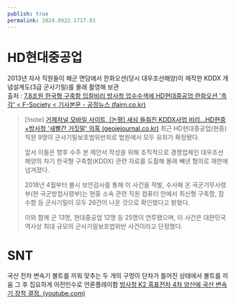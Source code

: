 ```yaml
---
publish: true
permalink: 2024.0922.1717.03
---
```

# HD현대중공업
2013년 자사 직원들이 해군 면담에서 한화오션(당시 대우조선해양)이 제작한 KDDX 개념설계도(3급 군사기밀)를 몰래 촬영해 보관  
출처 : [7.8조원 한국형 구축함 입찰비리 방사청 압수수색에 HD현대중공업·한화오션 '촉각' < F-Society < 기사본문 - 공정뉴스 (fairn.co.kr)](https://www.fairn.co.kr/news/articleView.html?idxno=68312)


>[!note] [거제저널 모바일 사이트, [논평] 새삼 들춰진 KDDX사업 비리...HD현중+방사청 '새빨간 거짓말' 의혹 (geojejournal.co.kr)](http://m.geojejournal.co.kr/news/articleView.html?idxno=83106)
>최근 HD현대중공업(현중) 직원 9명이 군사기밀보호법위반죄로 법원에서 모두 유죄가 확정됐다.
>
>앞서 이들은 향후 수주 본 제안서 작성을 위해 조직적으로 경쟁업체인 대우조선해양의 차기 한국형 구축함(KDDX) 관련 자료를 도촬해 몰래 빼낸 혐의로 재판에 넘겨졌다.
>
>2018년 4월부터 불시 보안감사를 통해 이 사건을 적발, 수사해 온 국군기무사령부(현 국군방첩사령부)는 현중 소속 관련 직원 컴퓨터 안에서 최신형 구축함, 잠수함 등 군사기밀이 모두 26건이 나온 것으로 확인했다고 밝혔다.
>
>이와 함께 군 13명, 현대중공업 12명 등 25명이 연루됐으며, 이 사건은 대한민국 역사상 최대 규모의 군사기밀보호법위반 사건이라고 단정했다.

# SNT
국산 전차 변속기
볼트를 끼워 맞추는 두 개의 구멍이 단차가 틀어진 상태에서 볼트를 끼움
그 후 집요하게 아전인수로 언론플레이함
[방사청 K2 흑표전차 4차 양산에 국산 변속기 장착 결정. (youtube.com)](https://www.youtube.com/watch?v=Zl2Zd2reeOw)